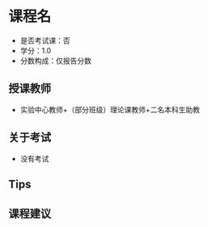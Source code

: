 # 课程名
- 是否考试课：否
- 学分：1.0
- 分数构成：仅报告分数

## 授课教师
- 实验中心教师+（部分班级）理论课教师+二名本科生助教

## 关于考试
- 没有考试

## Tips

## 课程建议
